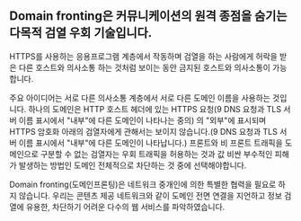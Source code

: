 ## Domain fronting은 커뮤니케이션의 원격 종점을 숨기는 다목적 검열 우회 기술입니다.
HTTPS를 사용하는 응용프로그램 계층에서 작동하며 검열을 하는 사람에게 허락을 받은 다른 호스트와 의사소통 하는 것처럼 보이는 동안 금지된 호스트와 의사소통이 가능합니다.

주요 아이디어는 서로 다른 의사소통 계층에서 서로 다른 도메인 이름을 사용하는 것입니다. 하나의 도메인은 HTTP 호스트 헤더에 있는 HTTPS 요청(9 DNS 요청과 TLS 서버 이름 표시에서 "내부"에 다른 도메인이 나타나는 중의) 의 "외부"에 표시되며 HTTPS 암호화 아래의 검열자에게 관해서는 보이지 않습니다.(9 DNS 요청과 TLS 서버 이름 표시에서 "내부"에 다른 도메인이 나타납니다.) 프론트와 비 프론트 트래픽을 도메인으로 구분할 수 없는 검열자는 우회 트래픽을 허용하는 것과 값 비싼 부수적인 피해가 발생하는 방법인 도메인 전체적으로 차단하는 것 중에 선택해야합니다.

Domain fronting(도메인프론팅)은 네트워크 중개인에 의한 특별한 협력을 필요로 하지 않습니다. 우리는 콘텐츠 제공 네트워크와 같이 도메인 전면 연결을 지언하고 정보 검열에 유용한, 차단하기 어려운 다수의 웹 서비스를 파악하였습니다.
